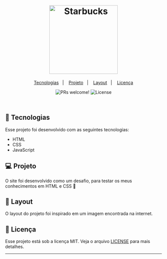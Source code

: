 <h1 align="center">
  <img alt="Starbucks" title="Starbucks" src="[[https://logodownload.org/wp-content/uploads/2016/09/Spotify-logo.png](https://www.google.com/url?sa=i&url=https%3A%2F%2Fviaparqueshopping.com.br%2Flojas%2Fstarbucks-coffee.htm&psig=AOvVaw219fNXyEvHDJtvjan5M2y3&ust=1684500096932000&source=images&cd=vfe&ved=0CBEQjRxqFwoTCJi5loHy_v4CFQAAAAAdAAAAABAi)](https://www.google.com/url?sa=i&url=https%3A%2F%2Flogodownload.org%2Fstarbucks-logo%2F&psig=AOvVaw1Zk4ixesEVd631Sij9EGAH&ust=1684500252285000&source=images&cd=vfe&ved=0CBEQjRxqFwoTCIC_icvy_v4CFQAAAAAdAAAAABAE)" width="220px" />
</h1>

<p align="center">
  <a href="#-tecnologias">Tecnologias</a>&nbsp;&nbsp;&nbsp;|&nbsp;&nbsp;&nbsp;
  <a href="#-projeto">Projeto</a>&nbsp;&nbsp;&nbsp;|&nbsp;&nbsp;&nbsp;
  <a href="#-layout">Layout</a>&nbsp;&nbsp;&nbsp;|&nbsp;&nbsp;&nbsp;
  <a href="#memo-licença">Licença</a>
</p>

<p align="center">
 <img src="https://img.shields.io/static/v1?label=PRs&message=welcome&color=49AA26&labelColor=000000" alt="PRs welcome!" />

  <img alt="License" src="https://img.shields.io/static/v1?label=license&message=MIT&color=49AA26&labelColor=000000">
</p>

<br>


## 🚀 Tecnologias

Esse projeto foi desenvolvido com as seguintes tecnologias:

- HTML
- CSS
- JavaScript

## 💻 Projeto

O site foi desenvolvido como um desafio, para testar os meus conhecimentos em HTML e CSS 🎵

## 🔖 Layout

O layout do projeto foi inspirado em um imagem encontrada na internet.

## :memo: Licença

Esse projeto está sob a licença MIT. Veja o arquivo [LICENSE](LICENSE.md) para mais detalhes.

---


